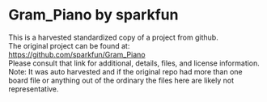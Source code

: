 
# Gram_Piano by sparkfun  
This is a harvested standardized copy of a project from github.  
The original project can be found at:  
https://github.com/sparkfun/Gram_Piano  
Please consult that link for additional, details, files, and license information.  
Note: It was auto harvested and if the original repo had more than one board file or anything out of the ordinary the files here are likely not representative.  
    